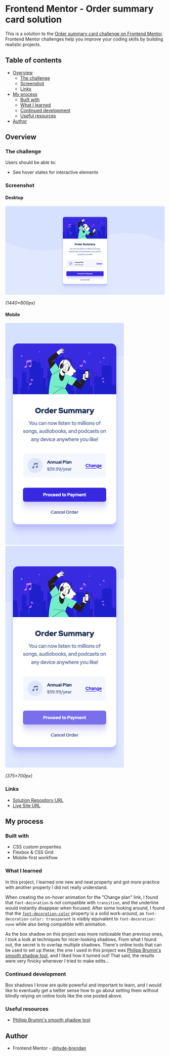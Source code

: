 # Frontend Mentor - Order summary card solution

This is a solution to the [Order summary card challenge on Frontend Mentor](https://www.frontendmentor.io/challenges/order-summary-component-QlPmajDUj). Frontend Mentor challenges help you improve your coding skills by building realistic projects. 

## Table of contents

- [Overview](#overview)
  - [The challenge](#the-challenge)
  - [Screenshot](#screenshot)
  - [Links](#links)
- [My process](#my-process)
  - [Built with](#built-with)
  - [What I learned](#what-i-learned)
  - [Continued development](#continued-development)
  - [Useful resources](#useful-resources)
- [Author](#author)

## Overview

### The challenge

Users should be able to:

- See hover states for interactive elements

### Screenshot

#### Desktop
![Desktop solution](screenshots/solution-desktop.png)

_(1440×800px)_

#### Mobile
![Mobile solution](screenshots/solution-mobile.png)
![Mobile solution w/ hover](screenshots/solution-active.png)

_(375×700px)_

### Links

- [Solution Repository URL](https://github.com/hyde-brendan/hyde-brendan.github.io/tree/main/frontend-mentor/order-summary-card-component)
- [Live Site URL](https://hyde-brendan.github.io/frontend-mentor/order-summary-card-component/index)

## My process

### Built with

- CSS custom properties
- Flexbox & CSS Grid
- Mobile-first workflow

### What I learned

In this project, I learned one new and neat property and got more practice with another property I did not really understand.

When creating the on-hover animation for the "Change plan" link, I found that `font-decoration` is not compatible with `transition`, and the underline would instantly disappear when focused. After some looking around, I found that the [`font-decoration-color`](https://developer.mozilla.org/en-US/docs/Web/CSS/text-decoration-color) property is a solid work-around, as `font-decoration-color: transparent` is visibly equivalent to `font-decoration: none` while also being compatible with animation.

As the box shadow on this project was more noticeable than previous ones, I took a look at techniques for nicer-looking shadows. From what I found out, the secret is to overlap multiple shadows. There's online tools that can be used to set up these; the one I used in this project was [Philipp Brumm's smooth shadow tool](https://shadows.brumm.af/), and I liked how it turned out! That said, the results were very finicky whenever I tried to make edits...

### Continued development

Box shadows I know are quite powerful and important to learn, and I would like to eventually get a better sense how to go about setting them without blindly relying on online tools like the one posted above.

### Useful resources

- [Philipp Brumm's smooth shadow tool](https://shadows.brumm.af/)

## Author

- Frontend Mentor - [@hyde-brendan](https://www.frontendmentor.io/profile/hyde-brendan)